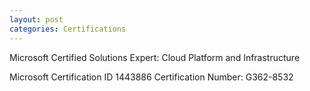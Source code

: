 ```yaml
---
layout: post
categories: Certifications
---
```

Microsoft Certified Solutions Expert: Cloud Platform and Infrastructure

Microsoft Certification ID 1443886
Certification Number: G362-8532
